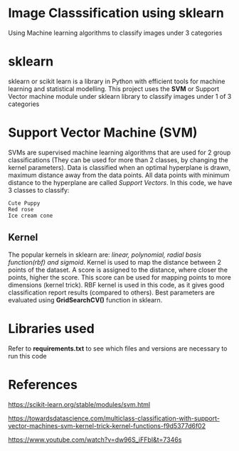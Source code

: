 # Image Classsification using sklearn
Using Machine learning algorithms to classify images under 3 categories

# sklearn
sklearn or scikit learn is a library in Python with efficient tools for machine learning and statistical modelling.
This project uses the **SVM** or Support Vector machine module under sklearn library to classify images under 1 of 3 categories

# Support Vector Machine (SVM)
SVMs are supervised machine learning algorithms that are used for 2 group classifications (They can be used for more than 2 classes, by changing the kernel parameters). Data is classified when an optimal hyperplane is drawn, maximum distance away from the data points. All data points with minimum distance to the hyperplane are called *Support Vectors*. 
In this code, we have 3 classes to classify:
```
Cute Puppy
Red rose
Ice cream cone
```
## Kernel
The popular kernels in sklearn are: *linear, polynomial, radial basis function(rbf) and sigmoid*. Kernel is used to map the distance between 2 points of the dataset. A score is assigned to the distance, where closer the points, higher the score. This score can be used for mapping points to more dimensions (kernel trick). RBF kernel is used in this code, as it gives good classification report results (compared to others). Best parameters are evaluated using **GridSearchCV()** function in sklearn.

# Libraries used
Refer to **requirements.txt** to see which files and versions are necessary to run this code

# References
https://scikit-learn.org/stable/modules/svm.html

https://towardsdatascience.com/multiclass-classification-with-support-vector-machines-svm-kernel-trick-kernel-functions-f9d5377d6f02

https://www.youtube.com/watch?v=dw96S_iFFbI&t=7346s
